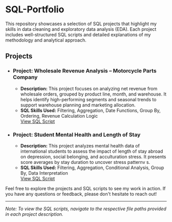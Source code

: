 # SQL-Portfolio
This repository showcases a selection of SQL projects that highlight my skills in data cleaning and exploratory data analysis (EDA). Each project includes well-structured SQL scripts and detailed explanations of my methodology and analytical approach.

## Projects

* ### Project: Wholesale Revenue Analysis – Motorcycle Parts Company  
  * **Description:** This project focuses on analyzing net revenue from wholesale orders, grouped by product line, month, and warehouse. It helps identify high-performing segments and seasonal trends to support warehouse planning and marketing allocation.  
  * **SQL Skills Used:** Filtering, Aggregation, Date Functions, Group By, Ordering, Revenue Calculation Logic  
[View SQL Script](./wholesale_revenue_analysis/wholesale_revenue_analysis.sql)

* ### Project: Student Mental Health and Length of Stay  
  * **Description:** This project analyzes mental health data of international students to assess the impact of length of stay abroad on depression, social belonging, and acculturation stress. It presents score averages by stay duration to uncover stress patternv s.  
  * **SQL Skills Used:** Filtering, Aggregation, Conditional Analysis, Group By, Data Interpretation  
[View SQL Script](./student_mental_health_analysis/mental_health_analysis.sql)

Feel free to explore the projects and SQL scripts to see my work in action. If you have any questions or feedback, please don't hesitate to reach out!

---

*Note: To view the SQL scripts, navigate to the respective file paths provided in each project description.*

